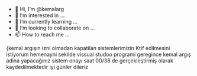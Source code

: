 - 👋 Hi, I’m @kemalarg
- 👀 I’m interested in ...
- 🌱 I’m currently learning ...
- 💞️ I’m looking to collaborate on ...
- 📫 How to reach me ...

<!---
kemalarg/kemalarg is a ✨ special ✨ repository because its `README.md` (this file) appears on your GitHub profile.
You can click the Preview link to take a look at your changes.
--->
{kemal argışın izni olmadan kapatilan sistemlerimizin Ktif edilmesini istiyorum hemenayni sekilde vissual studoo programi geregince kemal argış adina yapacağınız sistem onayı saat 00/38 de gerçekleştirmiş olarak kaydedilmektedir iyi günler dileriz 
